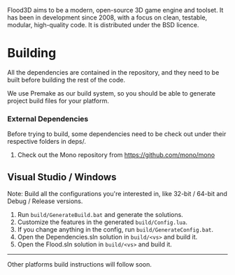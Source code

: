Flood3D aims to be a modern, open-source 3D game engine and toolset.
It has been in development since 2008, with a focus on clean, testable,
modular, high-quality code. It is distributed under the BSD licence.

Building
========

All the dependencies are contained in the repository, and they need to
be built before building the rest of the code.

We use Premake as our build system, so you should be able to generate
project build files for your platform.

### External Dependencies

Before trying to build, some dependencies need to be check out under
their respective folders in deps/.

1. Check out the Mono repository from https://github.com/mono/mono

## Visual Studio / Windows

Note: Build all the configurations you're interested in,
like 32-bit / 64-bit and Debug / Release versions.

1. Run `build/GenerateBuild.bat` and generate the solutions.
2. Customize the features in the generated `build/Config.lua`.
3. If you change anything in the config, run `build/GenerateConfig.bat`.
4. Open the Dependencies.sln solution in `build/<vs>` and build it.
5. Open the Flood.sln solution in `build/<vs>` and build it.

---

Other platforms build instructions will follow soon.
